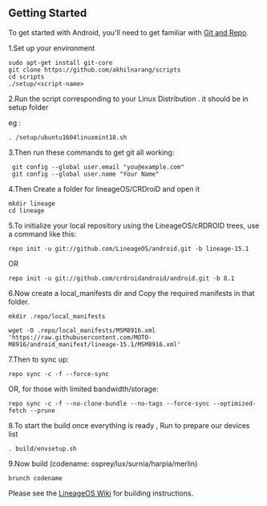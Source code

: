Getting Started
---------------

To get started with Android, you'll need to get
familiar with [Git and Repo](https://source.android.com/source/using-repo.html).

1.Set up your environment

    sudo apt-get install git-core
    git clone https://github.com/akhilnarang/scripts
    cd scripts
    ./setup/<script-name>

2.Run the script corresponding to your Linux Distribution . it should be in setup folder

eg : 

    . /setup/ubuntu1604linuxmint18.sh


3.Then run these commands to get git all working:

     git config --global user.email "you@example.com"
     git config --global user.name "Your Name"

4.Then Create a folder for lineageOS/CRDroiD and open it

    mkdir lineage
    cd lineage

5.To initialize your local repository using the LineageOS/cRDROID trees, use a command like this:

    repo init -u git://github.com/LineageOS/android.git -b lineage-15.1
     
OR
   
    repo init -u git://github.com/crdroidandroid/android.git -b 8.1


6.Now create a local_manifests dir and Copy the required manifests in that folder.

    mkdir .repo/local_manifests

    wget -O .repo/local_manifests/MSM8916.xml 'https://raw.githubusercontent.com/MOTO-M8916/android_manifest/lineage-15.1/MSM8916.xml'
    
7.Then to sync up:

    repo sync -c -f --force-sync

OR, for those with limited bandwidth/storage:

    repo sync -c -f --no-clone-bundle --no-tags --force-sync --optimized-fetch --prune

8.To start the build once everything is ready , Run to prepare our devices list

    . build/envsetup.sh

9.Now build (codename: osprey/lux/surnia/harpia/merlin)

    brunch codename  

Please see the [LineageOS Wiki](https://wiki.lineageos.org/) for building instructions.

